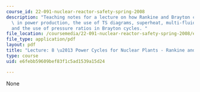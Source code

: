 ```yaml
---
course_id: 22-091-nuclear-reactor-safety-spring-2008
description: "Teaching notes for a lecture on how Rankine and Brayton cycles work\
  \ in power production, the use of TS diagrams, superheat, multi-fluid cycles\r\n\
  and the use of pressure ratios in Brayton cycles. "
file_location: /coursemedia/22-091-nuclear-reactor-safety-spring-2008/e6febb59609bef83f1c5ad1539a15d24_MIT22_091S08_lec08note.pdf
file_type: application/pdf
layout: pdf
title: "Lecture: 8 \u2013 Power Cycles for Nuclear Plants - Rankine and Brayton Cycles"
type: course
uid: e6febb59609bef83f1c5ad1539a15d24

---
```

None